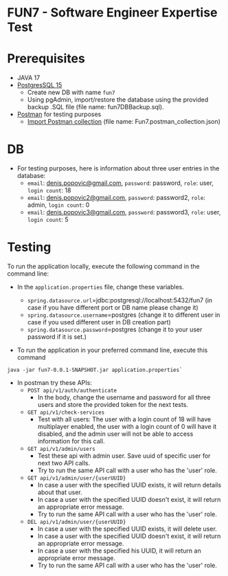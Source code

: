 FUN7 - Software Engineer Expertise Test
===================================

# Prerequisites

* JAVA 17
* [PostgresSQL 15](https://www.enterprisedb.com/downloads/postgres-postgresql-downloads)
    * Create new DB with name `fun7`
    * Using pgAdmin, import/restore the database using the provided backup .SQL file (file name: fun7DBBackup.sql).
* [Postman](https://www.postman.com/downloads/) for testing purposes
    * [Import Postman collection](https://learning.postman.com/docs/getting-started/importing-and-exporting/importing-data/)
      (file name: Fun7.postman_collection.json)

# DB

* For testing purposes, here is information about three user entries in the database:
    * `email`: denis.popovic@gmail.com, `password`: password, `role`: user, `login count`: 18
    * `email`: denis.popovic2@gmail.com, `password`: password2, `role`: admin, `login count`: 0
    * `email`: denis.popovic3@gmail.com, `password`: password3, `role`: user, `login count`: 5

# Testing

To run the application locally, execute the following command in the command line:

* In the `application.properties` file, change these variables.
    * `spring.datasource.url`=jdbc:postgresql://localhost:5432/fun7 (in case if you have different port or DB name
      please change it)
    * `spring.datasource.username`=postgres (change it to different user in case if you used different user in DB
      creation part)
    * `spring.datasource.password`=postgres (change it to your user password if it is set.)

* To run the application in your preferred command line, execute this command

```
java -jar fun7-0.0.1-SNAPSHOT.jar application.properties`
```

* In postman try these APIs:
    * `POST api/v1/auth/authenticate`
        * In the body, change the username and password for all three users and store the provided token for the next
          tests.
    * `GET api/v1/check-services`
        * Test with all users: The user with a login count of 18 will have multiplayer enabled, the user with a login
          count of 0 will have it disabled, and the admin user will not be able to access information for this call.
    * `GET api/v1/admin/users`
        * Test these api with admin user. Save uuid of specific user for next two API calls.
        * Try to run the same API call with a user who has the 'user' role.
    * `GET api/v1/admin/user/{userUUID}`
        * In case a user with the specified UUID exists, it will return details about that user.
        * In case a user with the specified UUID doesn't exist, it will return an appropriate error message.
        * Try to run the same API call with a user who has the 'user' role.
    * `DEL api/v1/admin/user/{userUUID}`
        * In case a user with the specified UUID exists, it will delete user.
        * In case a user with the specified UUID doesn't exist, it will return an appropriate error message.
        * In case a user with the specified his UUID, it will return an appropriate error message.
        * Try to run the same API call with a user who has the 'user' role.